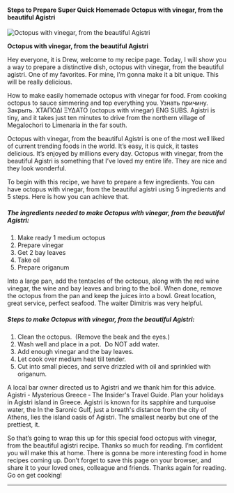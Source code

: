            

#### Steps to Prepare Super Quick Homemade Octopus with vinegar, from the beautiful Agistri

![Octopus with vinegar, from the beautiful Agistri](https://img-global.cpcdn.com/recipes/fd873ef15bfaa80c614f659f20aa1619/751x532cq70/octopus-with-vinegar-from-the-beautiful-agistri-recipe-main-photo.jpg)

**Octopus with vinegar, from the beautiful Agistri**

Hey everyone, it is Drew, welcome to my recipe page. Today, I will show you a way to prepare a distinctive dish, octopus with vinegar, from the beautiful agistri. One of my favorites. For mine, I’m gonna make it a bit unique. This will be really delicious.

How to make easily homemade octopus with vinegar for food. From cooking octopus to sauce simmering and top everything you. Узнать причину. Закрыть. ΧΤΑΠΟΔΙ ΞΥΔΑΤΟ (octopus with vinegar) ENG SUBS. Agistri is tiny, and it takes just ten minutes to drive from the northern village of Megalochori to Limenaria in the far south.

Octopus with vinegar, from the beautiful Agistri is one of the most well liked of current trending foods in the world. It’s easy, it is quick, it tastes delicious. It’s enjoyed by millions every day. Octopus with vinegar, from the beautiful Agistri is something that I’ve loved my entire life. They are nice and they look wonderful.

To begin with this recipe, we have to prepare a few ingredients. You can have octopus with vinegar, from the beautiful agistri using 5 ingredients and 5 steps. Here is how you can achieve that.

##### The ingredients needed to make Octopus with vinegar, from the beautiful Agistri:

1.  Make ready 1 medium octopus
2.  Prepare vinegar
3.  Get 2 bay leaves
4.  Take oil
5.  Prepare origanum

Into a large pan, add the tentacles of the octopus, along with the red wine vinegar, the wine and bay leaves and bring to the boil. When done, remove the octopus from the pan and keep the juices into a bowl. Great location, great service, perfect seafood. The waiter Dimitris was very helpful.

##### Steps to make Octopus with vinegar, from the beautiful Agistri:

1.  Clean the octopus.  (Remove the beak and the eyes.)
2.  Wash well and place in a pot.  Do NOT add water.
3.  Add enough vinegar and the bay leaves.
4.  Let cook over medium heat till tender.
5.  Cut into small pieces, and serve drizzled with oil and sprinkled with origanum.

A local bar owner directed us to Agistri and we thank him for this advice. Agistri - Mysterious Greece ‐ The Insider's Travel Guide. Plan your holidays in Agistri island in Greece. Agistri is known for its sapphire and turquoise water, the In the Saronic Gulf, just a breath's distance from the city of Athens, lies the island oasis of Agistri. The smallest nearby but one of the prettiest, it.

So that’s going to wrap this up for this special food octopus with vinegar, from the beautiful agistri recipe. Thanks so much for reading. I’m confident you will make this at home. There is gonna be more interesting food in home recipes coming up. Don’t forget to save this page on your browser, and share it to your loved ones, colleague and friends. Thanks again for reading. Go on get cooking!

* * *